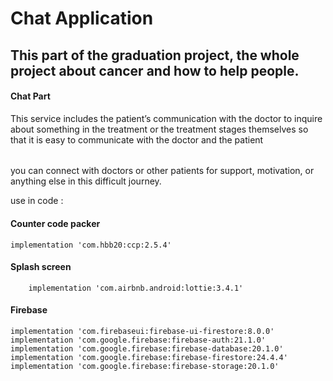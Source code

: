 # Chat Application
## This part of the graduation project, the whole project about cancer and how to help people.

#### Chat Part
This service includes the patient’s communication with the doctor to inquire about something in the treatment or the treatment stages themselves so that it is easy to communicate with the doctor and the patient
######
you can connect with doctors or other patients for support, motivation, or anything else in this difficult journey.

use in code :
#### Counter code packer
```
implementation 'com.hbb20:ccp:2.5.4'
```
#### Splash screen
```
    implementation 'com.airbnb.android:lottie:3.4.1'
```
#### Firebase
```
implementation 'com.firebaseui:firebase-ui-firestore:8.0.0'
implementation 'com.google.firebase:firebase-auth:21.1.0'
implementation 'com.google.firebase:firebase-database:20.1.0'
implementation 'com.google.firebase:firebase-firestore:24.4.4'
implementation 'com.google.firebase:firebase-storage:20.1.0'

